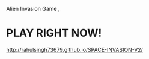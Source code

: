 Alien Invasion Game            ,

PLAY RIGHT NOW!
==============

http://rahulsingh73679.github.io/SPACE-INVASION-V2/

